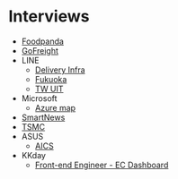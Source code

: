 # Interviews

- [Foodpanda](./Foodpanda/)
- [GoFreight](./GoFreight/)
- LINE
  - [Delivery Infra](./LINE/Delivery-Infra/)
  - [Fukuoka](./LINE/Fukuoka/)
  - [TW UIT](./LINE/TW-UIT/)
- Microsoft
  - [Azure map](./Microsoft/Azure-map/)
- [SmartNews](./SmartNews/)
- [TSMC](./TSMC/)
- ASUS
  - [AICS](./ASUS/AICS)
- KKday
  - [Front-end Engineer - EC Dashboard](./KKday/f2e-ec-dashboard/)
